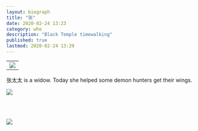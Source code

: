 ```yaml
---
layout: biograph
title: "张"
date: 2020-02-24 13:23
category: who
description: "Black Temple timewalking"
published: true
lastmod: 2020-02-24 13:29
---
```


<table class="bio-stat-table">
<tr>
<td><img class="bio-portrait" src="{{ site.url }}/assets/images/zhang-dressingroom-2020feb24.jpg"></td>	
</tr>
</table>

张太太 is a widow. Today she helped some demon hunters get their wings.

<img src="https://nan.nyc/assets/images/zhang-kb-2020feb24.jpg" max-width="1000" />

<br/><br/>

<img src="https://nan.nyc/assets/images/zhang-blacktemple.jpg" align="middle" />
